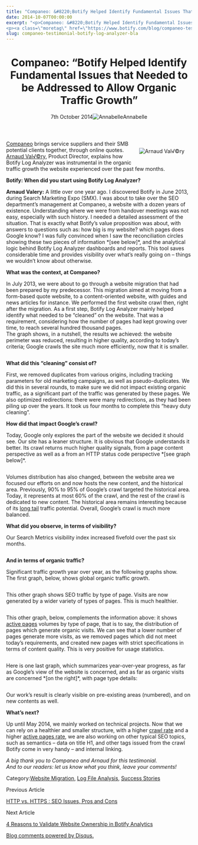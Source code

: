 ```yaml
---
title: "Companeo: &#8220;Botify Helped Identify Fundamental Issues That Needed To Be Addressed To Allow Organic Traffic Growth&#8221;"
date: 2014-10-07T00:00:00
excerpt: "<p>Companeo: &#8220;Botify Helped Identify Fundamental Issues that Needed to be Addressed to Allow Organic Traffic Growth&#8221; 7th October 2014Annabelle Companeo brings service suppliers and their SMB potential clients together, through online quotes. Arnaud Val√©ry, Product Director, explains how Botify Log Analyzer was instrumental in the organic traffic growth the website experienced over the past few&hellip; </p>
<p><a class=\"moretag\" href=\"https://www.botify.com/blog/companeo-testimonial-botify-log-analyzer-bla\">Read the full article</a></p>"
slug: companeo-testimonial-botify-log-analyzer-bla
---
```


<header class="text-center">
<h1 class="font-internacional font-regular normal text-header-one leading-header-one text-typography-accent-2">Companeo: &#8220;Botify Helped Identify Fundamental Issues that Needed to be Addressed to Allow Organic Traffic Growth&#8221;</h1>
<div class="flex items-center justify-center my-3"><span class="mr-1 font-internacional font-regular normal text-base leading-none text-typography-primary-lighter">7th October 2014</span><img decoding="async" alt="Annabelle" class="rounded-full w-10 h-10" src="//images.ctfassets.net/tp56mevc46jo/2fCkDEsbiQSWGIkcWs40mG/e548033eda97a957ca690bdc814ed048/HS-PNG-100x100-Annabelle_Bouard.png"><span class="ml-1 font-internacional font-regular normal text-base leading-none text-typography-primary">Annabelle</span></div>
</header>
<p><span class="font-roboto font-regular normal text-base leading-none Markdown__Container"><img decoding="async" alt="Arnaud Val√©ry" src="https://gm01botify.wpengine.com/wp-content/uploads/2020/01/20140929_092116_Arnaud_Valery_Companeo_sm.png" style="float: right; margin:20px 20px 20px 20px"></span></p>
<p><a href="http://www.companeo.com">Companeo</a> brings service suppliers and their SMB potential clients together, through online quotes. <a href="https://www.linkedin.com/profile/view?id=54849762">Arnaud Val√©ry</a>, Product Director, explains how Botify Log Analyzer was instrumental in the organic traffic growth the website experienced over the past few months.</p>
<p><strong>Botify: When did you start using Botify Log Analyzer?</strong></p>
<p><strong>Arnaud Valery:</strong> A little over one year ago. I discovered Botify in June 2013, during Search Marketing Expo (SMX). I was about to take over the SEO department&#8217;s management at Companeo, a website with a dozen years of existence.  Understanding where we were from handover meetings was not easy, especially with such history. I needed a detailed assessment of the situation. That is exactly what Botify&#8217;s value proposition was about, with answers to questions such as: how big is my website? which pages does Google know? I was fully convinced when I saw the reconciliation circles showing these two pieces of information *[see below]*, and the analytical logic behind Botify Log Analyzer dashboards and reports. This tool saves considerable time and provides visibility over what&#8217;s really going on &#8211; things we wouldn&#8217;t know about otherwise.</p>
<p><strong>What was the context, at Companeo?</strong></p>
<p>In July 2013, we were about to go through a website migration that had been prepared by my predecessor. This migration aimed at moving from a form-based quote website, to a content-oriented website, with guides and news articles for instance. We performed the first website crawl then, right after the migration. As a first step, Botify Log Analyzer mainly helped identify what needed to be &#8220;cleaned&#8221; on the website. That was a requirement, considering how the number of pages had kept growing over time, to reach several hundred thousand pages.<br />
The graph shows, in a nutshell, the results we achieved: the website perimeter was reduced, resulting in higher quality, according to today&#8217;s criteria; Google crawls the site much more efficiently, now that it is smaller.</p>
<p><img decoding="async" alt="" src="https://gm01botify.wpengine.com/wp-content/uploads/2020/01/20141003_030145_volumes_3.png"></p>
<p><strong>What did this &#8220;cleaning&#8221; consist of?</strong></p>
<p>First, we removed duplicates from various origins, including tracking parameters for old marketing campaigns, as well as  pseudo-duplicates. We did this in several rounds, to make sure we did not impact existing organic traffic, as a significant part of the traffic was generated by these pages. We also optimized redirections: there were many redirections, as they had been piling up over the years. It took us four months to complete this &#8220;heavy duty cleaning&#8221;.</p>
<p><strong>How did that impact Google&#8217;s crawl?</strong></p>
<p>Today, Google only explores the part of the website we decided it should see. Our site has a leaner structure. It is obvious that Google understands it better. Its crawl returns much higher quality signals, from a page content perspective as well as a from an HTTP status code perspective *[see graph below]*.</p>
<p><img decoding="async" alt="" src="https://gm01botify.wpengine.com/wp-content/uploads/2020/01/20140828_093801_crawl-http.png"></p>
<p>Volumes distribution has also  changed, between the website area we focused our efforts on and now hosts the new content, and the historical area. Previously, 90% to  95% of Google&#8217;s crawl targeted the historical area. Today, it represents at most 60% of the crawl, and the rest of the crawl is dedicated to new content. The historical area remains interesting because of its <a href="https://www.botify.com/learn/guides/keywords-head-terms-vs-long-tail" data-internallinksmanager029f6b8e52c="9" title="long tail keywords" target="_blank" rel="noopener">long tail</a> traffic potential. Overall, Google&#8217;s crawl is much more balanced.</p>
<p><strong>What did you observe, in terms of visibility?</strong></p>
<p>Our Search Metrics visibility index increased fivefold over the past six months.</p>
<p><img decoding="async" alt="" src="https://gm01botify.wpengine.com/wp-content/uploads/2020/01/20141002_140144_searchmetrics.jpg"></p>
<p><strong>And in terms of organic traffic?</strong></p>
<p>Significant traffic growth year over year, as the following graphs show.<br />
The first graph, below, shows global organic traffic growth.</p>
<p><img decoding="async" alt="" src="https://gm01botify.wpengine.com/wp-content/uploads/2020/01/20140905_091735_visits.png"></p>
<p>This other graph shows SEO traffic by type of page. Visits are now generated by a wider variety of types of pages. This is much healthier.</p>
<p><img decoding="async" alt="" src="https://gm01botify.wpengine.com/wp-content/uploads/2020/01/20140828_121046_visits-by-tag.png"></p>
<p>This other graph, below, complements the information above: it shows <a href="https://www.botify.com/blog/active-pages">active pages</a> volumes by type of page, that is to say, the distribution of pages which generate organic visits. We can see that a lower number of pages generate more visits, as we removed pages which did not meet today&#8217;s requirements, and created new pages with strict specifications in terms of content quality. This is very positive for usage statistics.</p>
<p><img decoding="async" alt="" src="https://gm01botify.wpengine.com/wp-content/uploads/2020/01/20140828_121046_active-pages-by-tag.png"></p>
<p>Here is one last graph, which summarizes year-over-year progress, as far as Google&#8217;s view of the website is concerned, and as far as organic visits are concerned *[on the right]*, with page type details:</p>
<p><img decoding="async" alt="" src="https://gm01botify.wpengine.com/wp-content/uploads/2020/01/20140905_093214_crawledP-vs-visits-2013vs2014-updated.png"></p>
<p>Our work&#8217;s result is clearly visible on pre-existing areas (numbered), and on new contents as well.</p>
<p><strong>What&#8217;s next?</strong></p>
<p>Up until May 2014, we mainly worked on technical projects. Now that we can rely on a healthier and smaller structure, with a higher <a href="https://www.botify.com/blog/monitor-your-crawl-ratio">crawl rate</a> and a higher <a href="https://www.botify.com/blog/active-pages">active pages rate</a>, we are also working on other typical SEO topics, such as semantics &#8211; data on title H1, and other tags issued from the crawl Botify come in very handy &#8211;  and internal linking.</p>
<p><em>A big thank you to Companeo and Arnaud for this testimonial.</em><br />
<em>And to our readers: let us know what you think, leave your comments!</em></p>
<div class="tags leading-big border-t border-b border-brand-quaternary-lighter mt-4"><span class="mr-1 font-roboto font-regular normal text-base leading-none">Category:</span><span><a class="uppercase text-typography-accent-1" href="/solutions/site-migrations">Website Migration</a><span>, </span></span><span><a class="uppercase text-typography-accent-1" href="/platform/botify-analytics">Log File Analysis</a><span>, </span></span><span><a class="uppercase text-typography-accent-1" href="/about/customer-success">Success Stories</a></span></div>
<footer class="flex justify-center my-5 mx-5">
<div class="mr-1 w-1/2 text-right">
<p><span class="font-internacional font-regular normal text-base leading-none text-typography-primary">Previous Article</span></p>
<p><a class="inline-block mt-2" href="/blog/https-and-seo-BA"><span class="font-roboto font-regular normal text-base leading-none text-typography-accent-4">HTTP vs. HTTPS : SEO Issues, Pros and Cons</span></a></p>
</div>
<div class="ml-1 w-1/2">
<p><span class="font-internacional font-regular normal text-base leading-none text-typography-primary">Next Article</span></p>
<p><a class="inline-block mt-2" href="/blog/validate-website-ownership-botify-analytics-BA"><span class="font-roboto font-regular normal text-base leading-none text-typography-accent-4">4 Reasons to Validate Website Ownership in Botify Analytics</span></a></p>
</div>
</footer>
<div shortname="botify" title="Companeo: " botify="" helped="" identify="" fundamental="" issues="" that="" needed="" to="" be="" addressed="" allow="" organic="" traffic="" growth""="" url="https://www.botify.com/blog/companeo-testimonial-botify-log-analyzer-BLA">
<div id="disqus_thread_old"></div>
<p><a class="dsq-brlink" href="http://disqus.com">Blog comments powered by <span class="logo-disqus">Disqus</span>.</a></p>
</div>
